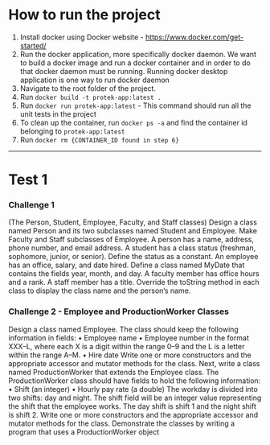 # How to run the project
1. Install docker using Docker website - https://www.docker.com/get-started/
2. Run the docker application, more specifically docker daemon. We want to build a docker image and run a docker container and in order to do that docker daemon must be running. Running docker desktop application is one way to run docker daemon
3. Navigate to the root folder of the project.
4. Run `docker build -t protek-app:latest .`
5. Run `docker run protek-app:latest` - This command should run all the unit tests in the project
6. To clean up the container, run `docker ps -a` and find the container id belonging to `protek-app:latest`
7. Run `docker rm {CONTAINER_ID found in step 6}`

----
# Test 1

### Challenge 1
(The Person, Student, Employee, Faculty, and Staff classes) Design a
class named Person and its two subclasses named Student and Employee.
Make Faculty and Staff subclasses of Employee. A person has a name,
address, phone number, and email address. A student has a class status (freshman,
sophomore, junior, or senior). Define the status as a constant. An employee has an
office, salary, and date hired. Define a class named MyDate that contains the fields
year, month, and day. A faculty member has office hours and a rank. A staff
member has a title. Override the toString method in each class to display the
class name and the person’s name.


### Challenge 2 - Employee and ProductionWorker Classes
Design a class named Employee. The class should keep the following information in fields:
• Employee name
• Employee number in the format XXX–L, where each X is a digit within the range 0–9
and the L is a letter within the range A–M.
• Hire date
Write one or more constructors and the appropriate accessor and mutator methods for the class.
Next, write a class named ProductionWorker that extends the Employee class. The
ProductionWorker class should have fields to hold the following information:
• Shift (an integer)
• Hourly pay rate (a double)
The workday is divided into two shifts: day and night. The shift field will be an integer value
representing the shift that the employee works. The day shift is shift 1 and the night shift is
shift 2. Write one or more constructors and the appropriate accessor and mutator methods for
the class. Demonstrate the classes by writing a program that uses a ProductionWorker object